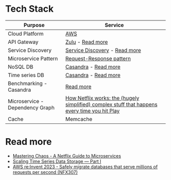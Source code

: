 
# Tech Stack

| Purpose                         | Service                                                                                                                                                                                                                                                |
|---------------------------------|--------------------------------------------------------------------------------------------------------------------------------------------------------------------------------------------------------------------------------------------------------|
| Cloud Platform                  | [AWS](../../2_AWS/Readme.md)                                                                                                                                                                                                                   |
| API Gateway                     | [Zulu](../../5_MicroServices/1_APIGateway/Readme.md) - [Read more](https://netflixtechblog.com/open-sourcing-zuul-2-82ea476cb2b3)                                                                                                                   |
| Service Discovery               | [Service Discovery](../../5_MicroServices/2_ServiceRegistry&Discovery/Readme.md) - [Read more](https://netflixtechblog.com/netflix-shares-cloud-load-balancing-and-failover-tool-eureka-c10647ef95e5)                                               |
| Microservice Pattern            | [Request-Response pattern](../../5_MicroServices/Readme.md)                                                                                                                                                                                         |
| NoSQL DB                        | [Casandra](../../3_Databases/11_WideColumn-Databases/ApacheCasandra.md) - [Read more](https://netflixtechblog.com/exploring-data-netflix-9d87e20072e3)                                                                                          |
| Time series DB                  | [Casandra](../../3_Databases/11_WideColumn-Databases/ApacheCasandra.md) - [Read more](https://netflixtechblog.com/scaling-time-series-data-storage-part-i-ec2b6d44ba39)                                                                         |
| Benchmarking - Casandra         | [Read more](../../7c_Estimations&Benchmarking/Benchmarking/CasandraBenchmarking.md)                                                                                                                                                                 |
| Microservice - Dependency Graph | [How Netflix works: the (hugely simplified) complex stuff that happens every time you hit Play](https://medium.com/refraction-tech-everything/how-netflix-works-the-hugely-simplified-complex-stuff-that-happens-every-time-you-hit-play-3a40c9be254b) |
| Cache                           | Memcache                                                                                                                                                                                                                                               |

# Read more
- [Mastering Chaos - A Netflix Guide to Microservices](https://www.youtube.com/watch?v=CZ3wIuvmHeM)
- [Scaling Time Series Data Storage — Part I](https://netflixtechblog.com/scaling-time-series-data-storage-part-i-ec2b6d44ba39)
- [AWS re:Invent 2023 - Safely migrate databases that serve millions of requests per second (NFX307)](https://www.youtube.com/watch?v=3bjnm1SXLlo)